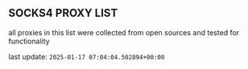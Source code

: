 ## SOCKS4 PROXY LIST

all proxies in this list were collected from open sources and tested for functionality

last update: `2025-01-17 07:04:04.502894+00:00`